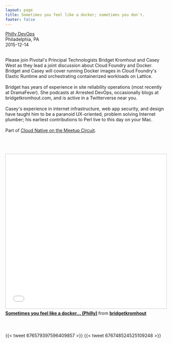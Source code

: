 ```yaml
---
layout: page
title: Sometimes you feel like a docker; sometimes you don't.
footer: false
---
```


<a href="http://www.meetup.com/PhillyDevOps/events/226919470/">Philly DevOps</a><br>
Philadelphia, PA<br>
<span class="date-display-start">2015-12-14</span>
<br>
<br>

Please join Pivotal's Principal Technologists Bridget Kromhout and Casey West as they lead a joint discussion about Cloud Foundry and Docker. Bridget and Casey will cover running Docker images in Cloud Foundry's Elastic Runtime and orchestrating containerized workloads on Lattice.
<br>
<br>
Bridget has years of experience in site reliability operations (most recently at DramaFever). She podcasts at Arrested DevOps, occasionally blogs at bridgetkromhout.com, and is active in a Twitterverse near you.
<br>
<br>
Casey's experience in internet infrastructure, web app security, and design have taught him to be a paranoid UX-oriented, problem solving Internet plumber; his earliest contributions to Perl live to this day on your Mac.
<br>
<br>
Part of <a href="https://blog.pivotal.io/pivotal-cloud-foundry/news/cloud-native-on-the-meetup-circuit">Cloud Native on the Meetup Circuit</a>.

<br>


<br>
<br>
<iframe src="//www.slideshare.net/slideshow/embed_code/key/4GtFyaUbQXWQqe" width="595" height="485" frameborder="0" marginwidth="0" marginheight="0" scrolling="no" style="border:1px solid #CCC; border-width:1px; margin-bottom:5px; max-width: 100%;" allowfullscreen> </iframe> <div style="margin-bottom:5px"> <strong> <a href="//www.slideshare.net/bridgetkromhout/sometimes-you-feel-like-a-docker-philly" title="Sometimes you feel like a docker... (Philly)" target="_blank">Sometimes you feel like a docker... (Philly)</a> </strong> from <strong><a href="//www.slideshare.net/bridgetkromhout" target="_blank">bridgetkromhout</a></strong> </div>

<br>
<br>

{{< tweet 676579397596409857 >}}
{{< tweet 676748524525109248 >}}
